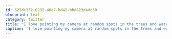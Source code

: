 ```yaml
---
id: 625dc332-0232-40e7-bd42-bbd623dadd50
blueprint: text
category: twitter
title: "I love pointing my camera at random spots in the trees and watching tourists look for animals that aren't there. #banff"
caption: 'I love pointing my camera at random spots in the trees and watching tourists look for animals that aren''t there. <span class="hashtag hashtag_local">#<a href="http://tweettemp.darylchymko.ca/?tag=banff">banff</a>'
---
```

